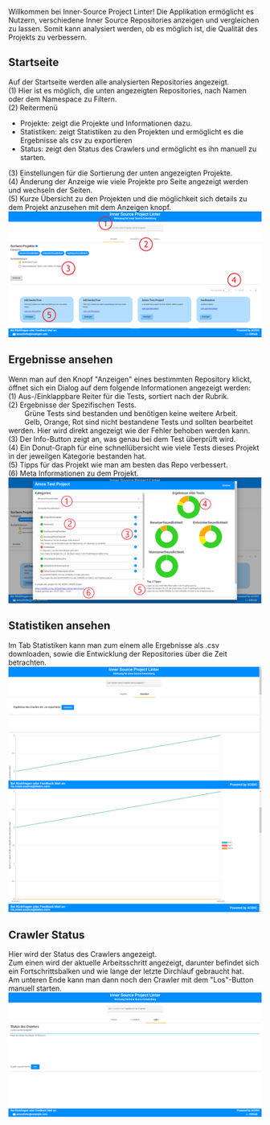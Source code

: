 Willkommen bei Inner-Source Project Linter!
Die Applikation ermöglicht es Nutzern, verschiedene Inner Source Repositories anzeigen und vergleichen zu lassen. Somit kann analysiert werden, ob es möglich ist, die Qualität des Projekts zu verbessern.

## Startseite

Auf der Startseite werden alle analysierten Repositories angezeigt. \
(1) Hier ist es möglich, die unten angezeigten Repositories, nach Namen oder dem Namespace zu Filtern. \
(2) Reitermenü 
- Projekte: zeigt die Projekte und Informationen dazu.
- Statistiken: zeigt Statistiken zu den Projekten und ermöglicht es die Ergebnisse als csv zu exportieren
- Status: zeigt den Status des Crawlers und ermöglicht es ihn manuell zu starten. 

(3) Einstellungen für die Sortierung der unten angezeigten Projekte.\
(4) Änderung der Anzeige wie viele Projekte pro Seite angezeigt werden und wechseln der Seiten. \
(5) Kurze Übersicht zu den Projekten und die möglichkeit sich details zu dem Projekt anzusehen mit dem Anzeigen knopf.
![current_state_dashboard](assets/homepage_new.PNG)

## Ergebnisse ansehen

Wenn man auf den Knopf "Anzeigen" eines bestimmten Repository klickt, öffnet sich ein Dialog auf dem folgende Informationen angezeigt werden: \
(1) Aus-/Einklappbare Reiter für die Tests, sortiert nach der Rubrik. \
(2) Ergebnisse der Spezifischen Tests. \
&emsp;&emsp; Grüne Tests sind bestanden und benötigen keine weitere Arbeit. \
&emsp;&emsp; Gelb, Orange, Rot sind nicht bestandene Tests und sollten bearbeitet werden. Hier wird direkt angezeigt wie der Fehler behoben werden kann. \
(3) Der Info-Button zeigt an, was genau bei dem Test überprüft wird.\
(4) Ein Donut-Graph für eine schnellübersicht wie viele Tests dieses Projekt in der jeweilgen Kategorie bestanden hat.\
(5) Tipps für das Projekt wie man am besten das Repo verbessert.\
(6) Meta Informationen zu dem Projekt.\
![current_state_dialog](assets/RepositoryDetails_new.PNG)

## Statistiken ansehen

Im Tab Statistiken kann man zum einem alle Ergebnisse als .csv downloaden, sowie die Entwicklung der Repositories über die Zeit betrachten.
![current_state_dialog](assets/Statistics.PNG)
![current_state_dialog](assets/Statistics1.PNG)

## Crawler Status

Hier wird der Status des Crawlers angezeigt. \
Zum einen wird der aktuelle Arbeitsschritt angezeigt, darunter befindet sich ein Fortschrittsbalken und wie lange der letzte Dirchlauf gebraucht hat. \
Am unteren Ende kann man dann noch den Crawler mit dem "Los"-Button manuell starten. \
![current_state_dialog](assets/status.png)

